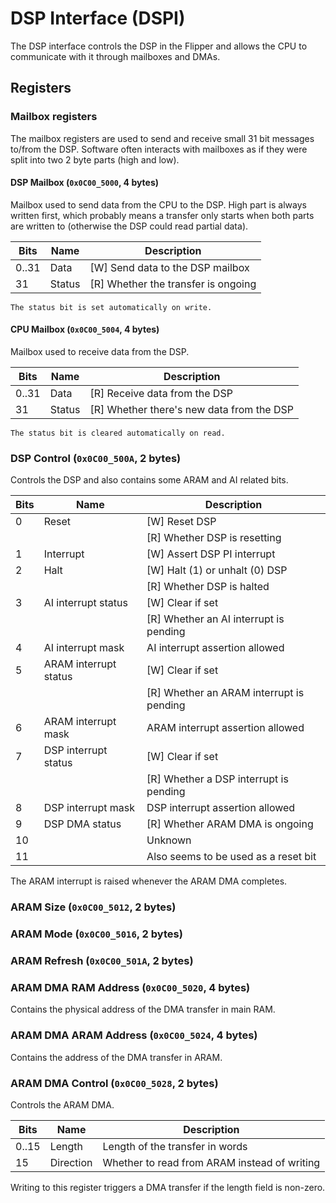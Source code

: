 # DSP Interface (DSPI)

The DSP interface controls the DSP in the Flipper and allows the CPU to communicate with it through
mailboxes and DMAs.

## Registers

### Mailbox registers

The mailbox registers are used to send and receive small 31 bit messages to/from the DSP. Software
often interacts with mailboxes as if they were split into two 2 byte parts (high and low).

#### DSP Mailbox (`0x0C00_5000`, 4 bytes)

Mailbox used to send data from the CPU to the DSP. High part is always written first, which probably
means a transfer only starts when both parts are written to (otherwise the DSP could read partial
data).

| Bits  | Name   | Description                         |
| ----- | ------ | ----------------------------------- |
| 0..31 | Data   | [W] Send data to the DSP mailbox    |
| 31    | Status | [R] Whether the transfer is ongoing |

```admonish
The status bit is set automatically on write.
```

#### CPU Mailbox (`0x0C00_5004`, 4 bytes)

Mailbox used to receive data from the DSP.

| Bits  | Name   | Description                               |
| ----- | ------ | ----------------------------------------- |
| 0..31 | Data   | [R] Receive data from the DSP             |
| 31    | Status | [R] Whether there's new data from the DSP |

```admonish
The status bit is cleared automatically on read.
```

### DSP Control (`0x0C00_500A`, 2 bytes)

Controls the DSP and also contains some ARAM and AI related bits.

| Bits | Name                  | Description                              |
| ---- | --------------------- | ---------------------------------------- |
| 0    | Reset                 | [W] Reset DSP                            |
|      |                       | [R] Whether DSP is resetting             |
| 1    | Interrupt             | [W] Assert DSP PI interrupt              |
| 2    | Halt                  | [W] Halt (1) or unhalt (0) DSP           |
|      |                       | [R] Whether DSP is halted                |
| 3    | AI interrupt status   | [W] Clear if set                         |
|      |                       | [R] Whether an AI interrupt is pending   |
| 4    | AI interrupt mask     | AI interrupt assertion allowed           |
| 5    | ARAM interrupt status | [W] Clear if set                         |
|      |                       | [R] Whether an ARAM interrupt is pending |
| 6    | ARAM interrupt mask   | ARAM interrupt assertion allowed         |
| 7    | DSP interrupt status  | [W] Clear if set                         |
|      |                       | [R] Whether a DSP interrupt is pending   |
| 8    | DSP interrupt mask    | DSP interrupt assertion allowed          |
| 9    | DSP DMA status        | [R] Whether ARAM DMA is ongoing          |
| 10   |                       | Unknown                                  |
| 11   |                       | Also seems to be used as a reset bit     |

The ARAM interrupt is raised whenever the ARAM DMA completes.

### ARAM Size (`0x0C00_5012`, 2 bytes)

### ARAM Mode (`0x0C00_5016`, 2 bytes)

### ARAM Refresh (`0x0C00_501A`, 2 bytes)

### ARAM DMA RAM Address (`0x0C00_5020`, 4 bytes)

Contains the physical address of the DMA transfer in main RAM.

### ARAM DMA ARAM Address (`0x0C00_5024`, 4 bytes)

Contains the address of the DMA transfer in ARAM.

### ARAM DMA Control (`0x0C00_5028`, 2 bytes)

Controls the ARAM DMA.

| Bits  | Name      | Description                                  |
| ----- | --------- | -------------------------------------------- |
| 0..15 | Length    | Length of the transfer in words              |
| 15    | Direction | Whether to read from ARAM instead of writing |

Writing to this register triggers a DMA transfer if the length field is non-zero.
